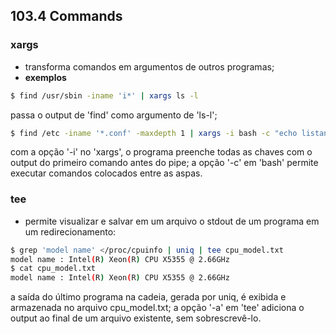 ## 103.4 Commands

### __xargs__
- transforma comandos em argumentos de outros programas;
- __exemplos__

```bash
$ find /usr/sbin -iname 'i*' | xargs ls -l
```
passa o output de 'find' como argumento de 'ls-l';

```bash
$ find /etc -iname '*.conf' -maxdepth 1 | xargs -i bash -c "echo listando o arquivo de configuração {}; ls -l {}"
```
com a opção '-i' no 'xargs', o programa preenche todas as chaves com o output 
do primeiro comando antes do pipe; a opção '-c' em 'bash' permite executar 
comandos colocados entre as aspas.

### __tee__
- permite visualizar e salvar em um arquivo o stdout de um programa
em um redirecionamento:

```bash
$ grep 'model name' </proc/cpuinfo | uniq | tee cpu_model.txt
model name : Intel(R) Xeon(R) CPU X5355 @ 2.66GHz
$ cat cpu_model.txt
model name : Intel(R) Xeon(R) CPU X5355 @ 2.66GHz
```
a saída do último programa na cadeia, gerada por uniq, é exibida e armazenada 
no arquivo cpu_model.txt; a opção '-a' em 'tee' adiciona o output ao final de
um arquivo existente, sem sobrescrevê-lo.